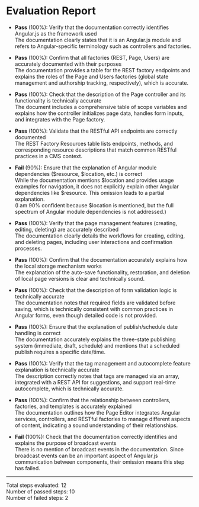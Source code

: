 # Evaluation Report

- **Pass** (100%): Verify that the documentation correctly identifies Angular.js as the framework used  
  The documentation clearly states that it is an Angular.js module and refers to Angular-specific terminology such as controllers and factories.

- **Pass** (100%): Confirm that all factories (REST, Page, Users) are accurately documented with their purposes  
  The documentation provides a table for the REST factory endpoints and explains the roles of the Page and Users factories (global state management and authorship tracking, respectively), which is accurate.

- **Pass** (100%): Check that the description of the Page controller and its functionality is technically accurate  
  The document includes a comprehensive table of scope variables and explains how the controller initializes page data, handles form inputs, and integrates with the Page factory.

- **Pass** (100%): Validate that the RESTful API endpoints are correctly documented  
  The REST Factory Resources table lists endpoints, methods, and corresponding resource descriptions that match common RESTful practices in a CMS context.

- **Fail** (90%): Ensure that the explanation of Angular module dependencies ($resource, $location, etc.) is correct  
  While the documentation mentions $location and provides usage examples for navigation, it does not explicitly explain other Angular dependencies like $resource. This omission leads to a partial explanation.  
  (I am 90% confident because $location is mentioned, but the full spectrum of Angular module dependencies is not addressed.)

- **Pass** (100%): Verify that the page management features (creating, editing, deleting) are accurately described  
  The documentation clearly details the workflows for creating, editing, and deleting pages, including user interactions and confirmation processes.

- **Pass** (100%): Confirm that the documentation accurately explains how the local storage mechanism works  
  The explanation of the auto-save functionality, restoration, and deletion of local page versions is clear and technically sound.

- **Pass** (100%): Check that the description of form validation logic is technically accurate  
  The documentation notes that required fields are validated before saving, which is technically consistent with common practices in Angular forms, even though detailed code is not provided.

- **Pass** (100%): Ensure that the explanation of publish/schedule date handling is correct  
  The documentation accurately explains the three-state publishing system (immediate, draft, schedule) and mentions that a scheduled publish requires a specific date/time.

- **Pass** (100%): Verify that the tag management and autocomplete feature explanation is technically accurate  
  The description correctly notes that tags are managed via an array, integrated with a REST API for suggestions, and support real-time autocomplete, which is technically accurate.

- **Pass** (100%): Confirm that the relationship between controllers, factories, and templates is accurately explained  
  The documentation outlines how the Page Editor integrates Angular services, controllers, and RESTful factories to manage different aspects of content, indicating a sound understanding of their relationships.

- **Fail** (100%): Check that the documentation correctly identifies and explains the purpose of broadcast events  
  There is no mention of broadcast events in the documentation. Since broadcast events can be an important aspect of Angular.js communication between components, their omission means this step has failed.

---

Total steps evaluated: 12  
Number of passed steps: 10  
Number of failed steps: 2
